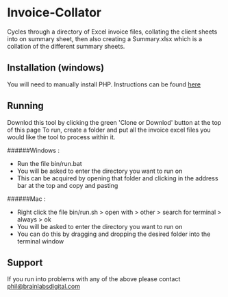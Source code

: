 # Invoice-Collator
Cycles through a directory of Excel invoice files, collating the client sheets into on summary sheet, then also creating a Summary.xlsx which is a collation of the different summary sheets.

## Installation (windows)
You will need to manually install PHP. Instructions can be found [here](https://sites.google.com/a/brainlabsdigital.com/wiki/tech/tips/programming/php/installation)

## Running
Downlod this tool by clicking the green 'Clone or Downlod' button at the top of this page
To run, create a folder and put all the invoice excel files you would like the tool to process within it. 

######Windows : 
* Run the file bin/run.bat 
* You will be asked to enter the directory you want to run on
* This can be acquired by opening that folder and clicking in the address bar at the top and copy and pasting

######Mac : 
* Right click the file bin/run.sh > open with > other > search for terminal > always > ok
* You will be asked to enter the directory you want to run on
* You can do this by dragging and dropping the desired folder into the terminal window



## Support
If you run into problems with any of the above please contact phil@brainlabsdigital.com
